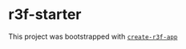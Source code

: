 # r3f-starter

This project was bootstrapped with [`create-r3f-app`](https://github.com/utsuboco/create-r3f-app)